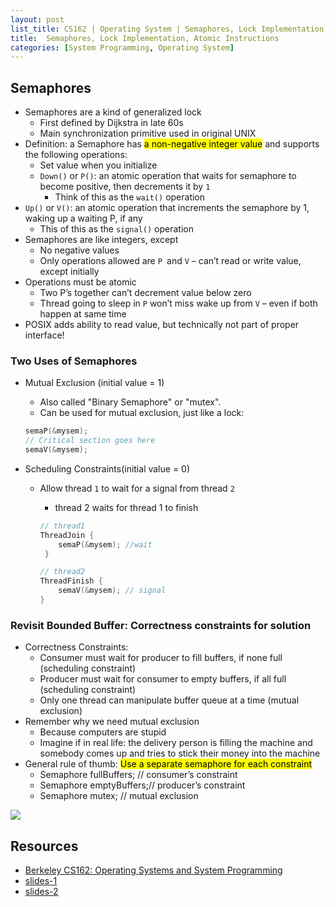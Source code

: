 ```yaml
---
layout: post
list_title: CS162 | Operating System | Semaphores, Lock Implementation, Atomic Instructions
title:  Semaphores, Lock Implementation, Atomic Instructions
categories: [System Programming, Operating System]
---
```


## Semaphores

- Semaphores are a kind of generalized lock
    - First defined by Dijkstra in late 60s
    - Main synchronization primitive used in original UNIX
- Definition: a Semaphore has <mark>a non-negative integer value</mark> and supports the following operations:
    - Set value when you initialize
    - `Down()` or `P()`: an atomic operation that waits for semaphore to become positive, then decrements it by `1`
        - Think of this as the `wait()` operation
- `Up()` or `V()`: an atomic operation that increments the semaphore by 1, waking up a waiting P, if any
    - This of this as the `signal()` operation
- Semaphores are like integers, except
    - No negative values
    - Only operations allowed are `P `and `V` – can’t read or write value, except initially
- Operations must be atomic
    - Two P’s together can’t decrement value below zero
    - Thread going to sleep in `P` won’t miss wake up from `V` – even if both happen at same time
- POSIX adds ability to read value, but technically not part of proper interface!


### Two Uses of Semaphores

- Mutual Exclusion (initial value = 1)
    - Also called "Binary Semaphore" or "mutex".
    - Can be used for mutual exclusion, just like a lock:

    ```c
    semaP(&mysem);
    // Critical section goes here
    semaV(&mysem);
    ```
- Scheduling Constraints(initial value = 0)
    - Allow thread `1` to wait for a signal from thread `2`
        - thread 2 waits for thread 1 to finish

        ```c
        // thread1
        ThreadJoin {
            semaP(&mysem); //wait
         }

        // thread2
        ThreadFinish {
            semaV(&mysem); // signal
        }
        ```
### Revisit Bounded Buffer: Correctness constraints for solution

- Correctness Constraints:
    - Consumer must wait for producer to fill buffers, if none full (scheduling constraint)
    - Producer must wait for consumer to empty buffers, if all full (scheduling constraint)
    - Only one thread can manipulate buffer queue at a time (mutual exclusion)
- Remember why we need mutual exclusion
    - Because computers are stupid
    - Imagine if in real life: the delivery person is filling the machine and somebody comes up and tries to stick their money into the machine
- General rule of thumb: <mark>Use a separate semaphore for each constraint</mark>
    - Semaphore fullBuffers; // consumer’s constraint
    - Semaphore emptyBuffers;// producer’s constraint
    - Semaphore mutex; // mutual exclusion

<img class="md-img-center" src="{{site.baseurl}}/assets/images/2020/01/os-06-14.png">



## Resources

- [Berkeley CS162: Operating Systems and System Programming](https://www.youtube.com/watch?v=4FpG1DcvHzc&list=PLF2K2xZjNEf97A_uBCwEl61sdxWVP7VWC)
- [slides-1](https://sharif.edu/~kharrazi/courses/40424-012/)
- [slides-2](https://github.com/Leo-Adventure/Berkeley-CS162-Operating-System/tree/main/Lecture/Slides)
